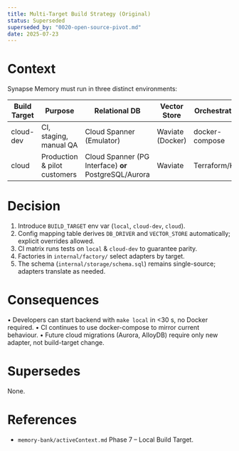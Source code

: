 ```yaml
---
title: Multi-Target Build Strategy (Original)
status: Superseded
superseded_by: "0020-open-source-pivot.md"
date: 2025-07-23
---
```


# Context

Synapse Memory must run in three distinct environments:

| Build Target | Purpose | Relational DB | Vector Store | Orchestration |
|--------------|---------|---------------|--------------|--------------|
| cloud-dev    | CI, staging, manual QA | Cloud Spanner (Emulator) | Waviate (Docker) | docker-compose |
| cloud        | Production & pilot customers | Cloud Spanner (PG Interface) **or** PostgreSQL/Aurora | Waviate | Terraform/K8s |

# Decision

1. Introduce `BUILD_TARGET` env var (`local`, `cloud-dev`, `cloud`).
2. Config mapping table derives `DB_DRIVER` and `VECTOR_STORE` automatically; explicit overrides allowed.
3. CI matrix runs tests on `local` & `cloud-dev` to guarantee parity.
4. Factories in `internal/factory/` select adapters by target.
5. The schema (`internal/storage/schema.sql`) remains single-source; adapters translate as needed.

# Consequences

• Developers can start backend with `make local` in <30 s, no Docker required.
• CI continues to use docker-compose to mirror current behaviour.
• Future cloud migrations (Aurora, AlloyDB) require only new adapter, not build-target change.

# Supersedes

None.

# References

* `memory-bank/activeContext.md` Phase 7 – Local Build Target. 